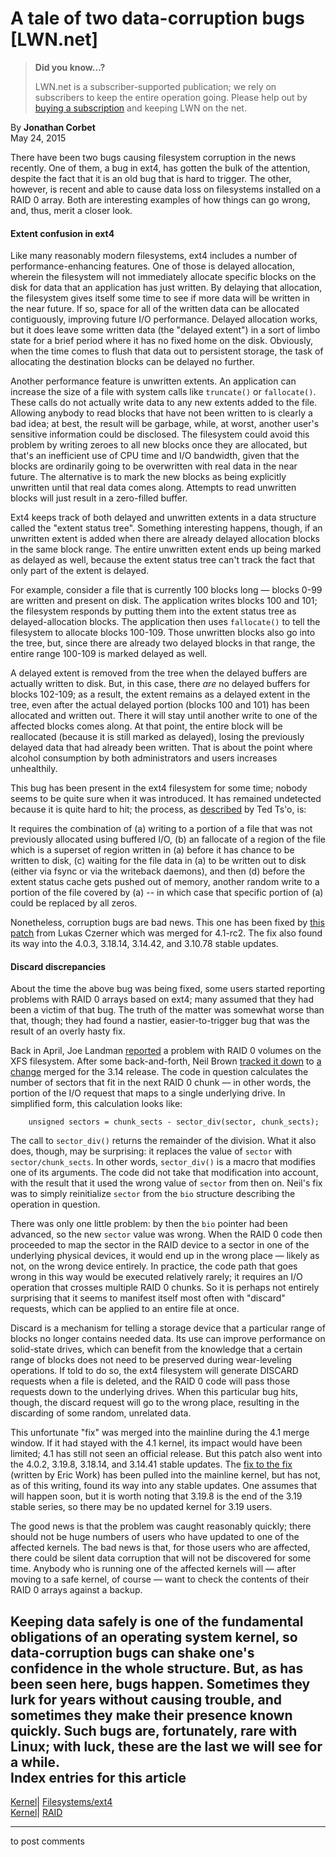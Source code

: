 # A tale of two data-corruption bugs [LWN.net]

> **Did you know...?**
> 
> LWN.net is a subscriber-supported publication; we rely on subscribers to keep the entire operation going. Please help out by [buying a subscription](/Promo/nst-nag4/subscribe) and keeping LWN on the net. 

By **Jonathan Corbet**  
May 24, 2015 

There have been two bugs causing filesystem corruption in the news recently. One of them, a bug in ext4, has gotten the bulk of the attention, despite the fact that it is an old bug that is hard to trigger. The other, however, is recent and able to cause data loss on filesystems installed on a RAID 0 array. Both are interesting examples of how things can go wrong, and, thus, merit a closer look. 

#### Extent confusion in ext4

Like many reasonably modern filesystems, ext4 includes a number of performance-enhancing features. One of those is delayed allocation, wherein the filesystem will not immediately allocate specific blocks on the disk for data that an application has just written. By delaying that allocation, the filesystem gives itself some time to see if more data will be written in the near future. If so, space for all of the written data can be allocated contiguously, improving future I/O performance. Delayed allocation works, but it does leave some written data (the "delayed extent") in a sort of limbo state for a brief period where it has no fixed home on the disk. Obviously, when the time comes to flush that data out to persistent storage, the task of allocating the destination blocks can be delayed no further. 

Another performance feature is unwritten extents. An application can increase the size of a file with system calls like `truncate()` or `fallocate()`. These calls do not actually write data to any new extents added to the file. Allowing anybody to read blocks that have not been written to is clearly a bad idea; at best, the result will be garbage, while, at worst, another user's sensitive information could be disclosed. The filesystem could avoid this problem by writing zeroes to all new blocks once they are allocated, but that's an inefficient use of CPU time and I/O bandwidth, given that the blocks are ordinarily going to be overwritten with real data in the near future. The alternative is to mark the new blocks as being explicitly unwritten until that real data comes along. Attempts to read unwritten blocks will just result in a zero-filled buffer. 

Ext4 keeps track of both delayed and unwritten extents in a data structure called the "extent status tree". Something interesting happens, though, if an unwritten extent is added when there are already delayed allocation blocks in the same block range. The entire unwritten extent ends up being marked as delayed as well, because the extent status tree can't track the fact that only part of the extent is delayed. 

For example, consider a file that is currently 100 blocks long — blocks 0-99 are written and present on disk. The application writes blocks 100 and 101; the filesystem responds by putting them into the extent status tree as delayed-allocation blocks. The application then uses `fallocate()` to tell the filesystem to allocate blocks 100-109. Those unwritten blocks also go into the tree, but, since there are already two delayed blocks in that range, the entire range 100-109 is marked delayed as well. 

A delayed extent is removed from the tree when the delayed buffers are actually written to disk. But, in this case, there _are_ no delayed buffers for blocks 102-109; as a result, the extent remains as a delayed extent in the tree, even after the actual delayed portion (blocks 100 and 101) has been allocated and written out. There it will stay until another write to one of the affected blocks comes along. At that point, the entire block will be reallocated (because it is still marked as delayed), losing the previously delayed data that had already been written. That is about the point where alcohol consumption by both administrators and users increases unhealthily. 

This bug has been present in the ext4 filesystem for some time; nobody seems to be quite sure when it was introduced. It has remained undetected because it is quite hard to hit; the process, as [described](/Articles/645723/) by Ted Ts'o, is: 

It requires the combination of (a) writing to a portion of a file that was not previously allocated using buffered I/O, (b) an fallocate of a region of the file which is a superset of region written in (a) before it has chance to be written to disk, (c) waiting for the file data in (a) to be written out to disk (either via fsync or via the writeback daemons), and then (d) before the extent status cache gets pushed out of memory, another random write to a portion of the file covered by (a) -- in which case that specific portion of (a) could be replaced by all zeros. 

Nonetheless, corruption bugs are bad news. This one has been fixed by [this patch](/Articles/645722/) from Lukas Czerner which was merged for 4.1-rc2. The fix also found its way into the 4.0.3, 3.18.14, 3.14.42, and 3.10.78 stable updates. 

#### Discard discrepancies

About the time the above bug was being fixed, some users started reporting problems with RAID 0 arrays based on ext4; many assumed that they had been a victim of that bug. The truth of the matter was somewhat worse than that, though; they had found a nastier, easier-to-trigger bug that was the result of an overly hasty fix. 

Back in April, Joe Landman [reported](/Articles/645725/) a problem with RAID 0 volumes on the XFS filesystem. After some back-and-forth, Neil Brown [tracked it down](/Articles/645726/) to [a change](http://git.kernel.org/linus/20d0189b1012a37d2533a87fb451f7852f2418d1) merged for the 3.14 release. The code in question calculates the number of sectors that fit in the next RAID 0 chunk — in other words, the portion of the I/O request that maps to a single underlying drive. In simplified form, this calculation looks like: 
    
    
        unsigned sectors = chunk_sects - sector_div(sector, chunk_sects);
    

The call to `sector_div()` returns the remainder of the division. What it also does, though, may be surprising: it replaces the value of `sector` with `sector/chunk_sects`. In other words, `sector_div()` is a macro that modifies one of its arguments. The code did not take that modification into account, with the result that it used the wrong value of `sector` from then on. Neil's fix was to simply reinitialize `sector` from the `bio` structure describing the operation in question. 

There was only one little problem: by then the `bio` pointer had been advanced, so the new `sector` value was wrong. When the RAID 0 code then proceeded to map the sector in the RAID device to a sector in one of the underlying physical devices, it would end up in the wrong place — likely as not, on the wrong device entirely. In practice, the code path that goes wrong in this way would be executed relatively rarely; it requires an I/O operation that crosses multiple RAID 0 chunks. So it is perhaps not entirely surprising that it seems to manifest itself most often with "discard" requests, which can be applied to an entire file at once. 

Discard is a mechanism for telling a storage device that a particular range of blocks no longer contains needed data. Its use can improve performance on solid-state drives, which can benefit from the knowledge that a certain range of blocks does not need to be preserved during wear-leveling operations. If told to do so, the ext4 filesystem will generate DISCARD requests when a file is deleted, and the RAID 0 code will pass those requests down to the underlying drives. When this particular bug hits, though, the discard request will go to the wrong place, resulting in the discarding of some random, unrelated data. 

This unfortunate "fix" was merged into the mainline during the 4.1 merge window. If it had stayed with the 4.1 kernel, its impact would have been limited; 4.1 has still not seen an official release. But this patch also went into the 4.0.2, 3.19.8, 3.18.14, and 3.14.41 stable updates. The [fix to the fix](http://git.kernel.org/linus/a81157768a00e8cf8a7b43b5ea5cac931262374f) (written by Eric Work) has been pulled into the mainline kernel, but has not, as of this writing, found its way into any stable updates. One assumes that will happen soon, but it is worth noting that 3.19.8 is the end of the 3.19 stable series, so there may be no updated kernel for 3.19 users. 

The good news is that the problem was caught reasonably quickly; there should not be huge numbers of users who have updated to one of the affected kernels. The bad news is that, for those users who are affected, there could be silent data corruption that will not be discovered for some time. Anybody who is running one of the affected kernels will — after moving to a safe kernel, of course — want to check the contents of their RAID 0 arrays against a backup. 

Keeping data safely is one of the fundamental obligations of an operating system kernel, so data-corruption bugs can shake one's confidence in the whole structure. But, as has been seen here, bugs happen. Sometimes they lurk for years without causing trouble, and sometimes they make their presence known quickly. Such bugs are, fortunately, rare with Linux; with luck, these are the last we will see for a while.  
Index entries for this article  
---  
[Kernel](/Kernel/Index)| [Filesystems/ext4](/Kernel/Index#Filesystems-ext4)  
[Kernel](/Kernel/Index)| [RAID](/Kernel/Index#RAID)  
  


* * *

to post comments 
